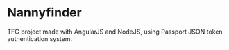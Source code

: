 # Nannyfinder
TFG project made with AngularJS and NodeJS, using Passport JSON token authentication system.
